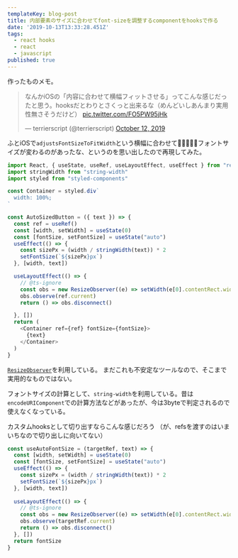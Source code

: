 ```yaml
---
templateKey: blog-post
title: 内部要素のサイズに合わせてfont-sizeを調整するcomponentをhooksで作る
date: '2019-10-13T13:33:28.451Z'
tags:
  - react hooks
  - react
  - javascript
published: true
---
```


作ったものメモ。

<blockquote class="twitter-tweet"><p lang="ja" dir="ltr">なんかiOSの「内容に合わせて横幅フィットさせる」ってこんな感じだったと思う。hooksだとわりとさくっと出来るな（めんどいしあんまり実用性無さそうだけど） <a href="https://t.co/FO5PW95jHk">pic.twitter.com/FO5PW95jHk</a></p>&mdash; terrierscript (@terrierscript) <a href="https://twitter.com/terrierscript/status/1183039483702202368?ref_src=twsrc%5Etfw">October 12, 2019</a></blockquote> <script async src="https://platform.twitter.com/widgets.js" charset="utf-8"></script>

ふとiOSで`adjustsFontSizeToFitWidth`という横幅に合わせてフォントサイズが変わるのがあったな、というのを思い出したので再現してみた。

```js
import React, { useState, useRef, useLayoutEffect, useEffect } from "react"
import stringWidth from "string-width"
import styled from "styled-components"

const Container = styled.div`
  width: 100%;
`

const AutoSizedButton = ({ text }) => {
  const ref = useRef()
  const [width, setWidth] = useState(0)
  const [fontSize, setFontSize] = useState("auto")
  useEffect(() => {
    const sizePx = (width / stringWidth(text)) * 2
    setFontSize(`${sizePx}px`)
  }, [width, text])

  useLayoutEffect(() => {
    // @ts-ignore
    const obs = new ResizeObserver((e) => setWidth(e[0].contentRect.width))
    obs.observe(ref.current)
    return () => obs.disconnect()

  }, [])
  return (
    <Container ref={ref} fontSize={fontSize}>
      {text}
    </Container>
  )
}
```

[`ResizeObserver`](https://developer.mozilla.org/ja/docs/Web/API/ResizeObserver)を利用している。
まだこれも不安定なツールなので、そこまで実用的なものではない。

フォントサイズの計算として、`string-width`を利用している。昔は`encodeURIComponent`での計算方法などがあったが、今は3byteで判定されるので使えなくなっている。

カスタムhooksとして切り出すならこんな感じだろう
（が、refsを渡すのはいまいちなので切り出しに向いてない）

```js
const useAutoFontSize = (targetRef, text) => {
  const [width, setWidth] = useState(0)
  const [fontSize, setFontSize] = useState("auto")
  useEffect(() => {
    const sizePx = (width / stringWidth(text)) * 2
    setFontSize(`${sizePx}px`)
  }, [width, text])
  
  useLayoutEffect(() => {
    // @ts-ignore
    const obs = new ResizeObserver((e) => setWidth(e[0].contentRect.width))
    obs.observe(targetRef.current)
    return () => obs.disconnect()
  }, [])
  return fontSize
}
```

